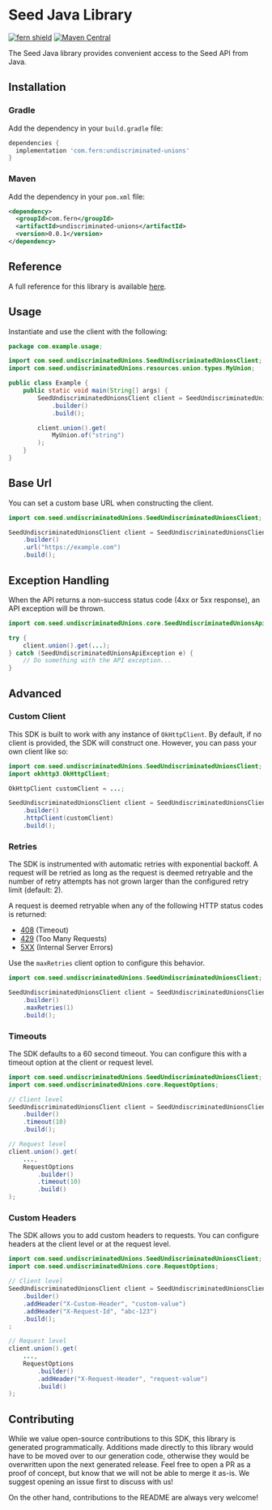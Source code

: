 # Seed Java Library

[![fern shield](https://img.shields.io/badge/%F0%9F%8C%BF-Built%20with%20Fern-brightgreen)](https://buildwithfern.com?utm_source=github&utm_medium=github&utm_campaign=readme&utm_source=Seed%2FJava)
[![Maven Central](https://img.shields.io/maven-central/v/com.fern/undiscriminated-unions)](https://central.sonatype.com/artifact/com.fern/undiscriminated-unions)

The Seed Java library provides convenient access to the Seed API from Java.

## Installation

### Gradle

Add the dependency in your `build.gradle` file:

```groovy
dependencies {
  implementation 'com.fern:undiscriminated-unions'
}
```

### Maven

Add the dependency in your `pom.xml` file:

```xml
<dependency>
  <groupId>com.fern</groupId>
  <artifactId>undiscriminated-unions</artifactId>
  <version>0.0.1</version>
</dependency>
```

## Reference

A full reference for this library is available [here](./reference.md).

## Usage

Instantiate and use the client with the following:

```java
package com.example.usage;

import com.seed.undiscriminatedUnions.SeedUndiscriminatedUnionsClient;
import com.seed.undiscriminatedUnions.resources.union.types.MyUnion;

public class Example {
    public static void main(String[] args) {
        SeedUndiscriminatedUnionsClient client = SeedUndiscriminatedUnionsClient
            .builder()
            .build();

        client.union().get(
            MyUnion.of("string")
        );
    }
}
```

## Base Url

You can set a custom base URL when constructing the client.

```java
import com.seed.undiscriminatedUnions.SeedUndiscriminatedUnionsClient;

SeedUndiscriminatedUnionsClient client = SeedUndiscriminatedUnionsClient
    .builder()
    .url("https://example.com")
    .build();
```

## Exception Handling

When the API returns a non-success status code (4xx or 5xx response), an API exception will be thrown.

```java
import com.seed.undiscriminatedUnions.core.SeedUndiscriminatedUnionsApiException;

try {
    client.union().get(...);
} catch (SeedUndiscriminatedUnionsApiException e) {
    // Do something with the API exception...
}
```

## Advanced

### Custom Client

This SDK is built to work with any instance of `OkHttpClient`. By default, if no client is provided, the SDK will construct one. 
However, you can pass your own client like so:

```java
import com.seed.undiscriminatedUnions.SeedUndiscriminatedUnionsClient;
import okhttp3.OkHttpClient;

OkHttpClient customClient = ...;

SeedUndiscriminatedUnionsClient client = SeedUndiscriminatedUnionsClient
    .builder()
    .httpClient(customClient)
    .build();
```

### Retries

The SDK is instrumented with automatic retries with exponential backoff. A request will be retried as long
as the request is deemed retryable and the number of retry attempts has not grown larger than the configured
retry limit (default: 2).

A request is deemed retryable when any of the following HTTP status codes is returned:

- [408](https://developer.mozilla.org/en-US/docs/Web/HTTP/Status/408) (Timeout)
- [429](https://developer.mozilla.org/en-US/docs/Web/HTTP/Status/429) (Too Many Requests)
- [5XX](https://developer.mozilla.org/en-US/docs/Web/HTTP/Status/500) (Internal Server Errors)

Use the `maxRetries` client option to configure this behavior.

```java
import com.seed.undiscriminatedUnions.SeedUndiscriminatedUnionsClient;

SeedUndiscriminatedUnionsClient client = SeedUndiscriminatedUnionsClient
    .builder()
    .maxRetries(1)
    .build();
```

### Timeouts

The SDK defaults to a 60 second timeout. You can configure this with a timeout option at the client or request level.

```java
import com.seed.undiscriminatedUnions.SeedUndiscriminatedUnionsClient;
import com.seed.undiscriminatedUnions.core.RequestOptions;

// Client level
SeedUndiscriminatedUnionsClient client = SeedUndiscriminatedUnionsClient
    .builder()
    .timeout(10)
    .build();

// Request level
client.union().get(
    ...,
    RequestOptions
        .builder()
        .timeout(10)
        .build()
);
```

### Custom Headers

The SDK allows you to add custom headers to requests. You can configure headers at the client level or at the request level.

```java
import com.seed.undiscriminatedUnions.SeedUndiscriminatedUnionsClient;
import com.seed.undiscriminatedUnions.core.RequestOptions;

// Client level
SeedUndiscriminatedUnionsClient client = SeedUndiscriminatedUnionsClient
    .builder()
    .addHeader("X-Custom-Header", "custom-value")
    .addHeader("X-Request-Id", "abc-123")
    .build();
;

// Request level
client.union().get(
    ...,
    RequestOptions
        .builder()
        .addHeader("X-Request-Header", "request-value")
        .build()
);
```

## Contributing

While we value open-source contributions to this SDK, this library is generated programmatically.
Additions made directly to this library would have to be moved over to our generation code,
otherwise they would be overwritten upon the next generated release. Feel free to open a PR as
a proof of concept, but know that we will not be able to merge it as-is. We suggest opening
an issue first to discuss with us!

On the other hand, contributions to the README are always very welcome!